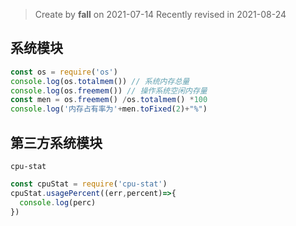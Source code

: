 > Create by **fall** on 2021-07-14
>Recently revised in 2021-08-24

## 系统模块

```js
const os = require('os')
console.log(os.totalmem()) // 系统内存总量
console.log(os.freemem()) // 操作系统空闲内存量
const men = os.freemem() /os.totalmem() *100
console.log('内存占有率为'+men.toFixed(2)+"%")
```

## 第三方系统模块

`cpu-stat`

```js
const cpuStat = require('cpu-stat')
cpuStat.usagePercent((err,percent)=>{
  console.log(perc)
})
```


